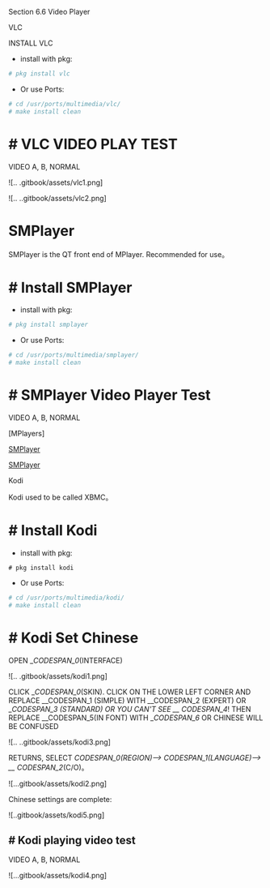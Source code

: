 Section 6.6 Video Player

VLC

INSTALL VLC

- install with pkg:

```sh
# pkg install vlc
```

- Or use Ports:

```sh
# cd /usr/ports/multimedia/vlc/ 
# make install clean
```

# # VLC VIDEO PLAY TEST

VIDEO A, B, NORMAL

![.. .gitbook/assets/vlc1.png]

![.. ..gitbook/assets/vlc2.png]

# SMPlayer

SMPlayer is the QT front end of MPlayer. Recommended for use。

# # Install SMPlayer

- install with pkg:

```sh
# pkg install smplayer
```

- Or use Ports:

```sh
# cd /usr/ports/multimedia/smplayer/ 
# make install clean
```

# # SMPlayer Video Player Test

VIDEO A, B, NORMAL

[MPlayers]

[SMPlayer](./.gitbook/assets/smplayer2.png)

[SMPlayer](./.gitbook/assets/smplayer3.png)

Kodi

Kodi used to be called XBMC。

# # Install Kodi

- install with pkg:

```
# pkg install kodi
```

- Or use Ports:

```sh
# cd /usr/ports/multimedia/kodi/ 
# make install clean
```

# # Kodi Set Chinese

OPEN __CODESPAN_0_(INTERFACE)

![.. .gitbook/assets/kodi1.png]

CLICK __CODESPAN_0_(SKIN). CLICK ON THE LOWER LEFT CORNER AND REPLACE __CODESPAN_1 (SIMPLE) WITH __CODESPAN_2 (EXPERT) OR __CODESPAN_3 (STANDARD) OR YOU CAN'T SEE __ CODESPAN_4_! THEN REPLACE __CODESPAN_5(IN FONT) WITH __CODESPAN_6_ OR CHINESE WILL BE CONFUSED

![.. ..gitbook/assets/kodi3.png]

RETURNS, SELECT __CODESPAN_0_(REGION)—> __CODESPAN_1_(LANGUAGE)—> __ CODESPAN_2__(C/O)。

![...gitbook/assets/kodi2.png]

Chinese settings are complete:

![..gitbook/assets/kodi5.png]

## # Kodi playing video test

VIDEO A, B, NORMAL

![...gitbook/assets/kodi4.png]


